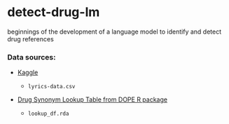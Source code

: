 # detect-drug-lm
beginnings of the development of a language model to identify and detect drug references

### Data sources:

- [Kaggle](kaggle.com/datasets/neisse/scrapped-lyrics-from-6-genres/code)  
  - `lyrics-data.csv`

- [Drug Synonym Lookup Table from DOPE R package](https://github.com/CTN-0094/DOPE)
  - `lookup_df.rda`